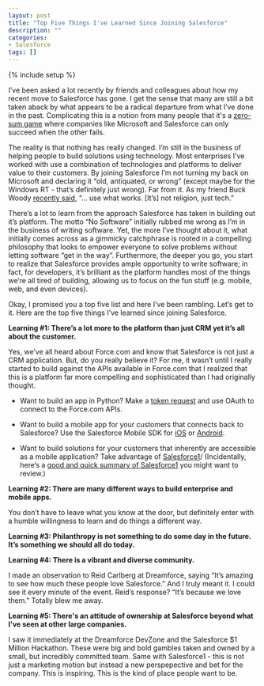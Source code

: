 ```yaml
---
layout: post
title: "Top Five Things I've Learned Since Joining Salesforce"
description: ""
categories:
- Salesforce
tags: []
---
```

{% include setup %}

I’ve been asked a lot recently by friends and colleagues about how my recent move to Salesforce has gone. I get the sense that many are still a bit taken aback by what appears to be a radical departure from what I’ve done in the past. Complicating this is a notion from many people that it's a [zero-sum game](http://en.wikipedia.org/wiki/Zero-sum_game) where companies like Microsoft and Salesforce can only succeed when the other fails.

The reality is that nothing has really changed. I’m still in the business of helping people to build solutions using technology. Most enterprises I’ve worked with use a combination of technologies and platforms to deliver value to their customers. By joining Salesforce I’m not turning my back on Microsoft and declaring it “old, antiquated, or wrong” (except maybe for the Windows RT - that’s definitely just wrong). Far from it. As my friend Buck Woody [recently said](https://twitter.com/buckwoody/status/408105552141496320), “... use what works. [It’s] not religion, just tech.”

There’s a lot to learn from the approach Salesforce has taken in building out it’s platform. The motto “No Software” initially rubbed me wrong as I’m in the business of writing software. Yet, the more I’ve thought about it, what initially comes across as a gimmicky catchphrase is rooted in a compelling philosophy that looks to empower everyone to solve problems without letting software “get in the way”. Furthermore, the deeper you go, you start to realize that Salesforce provides ample opportunity to write software; in fact, for developers, it’s brilliant as the platform handles most of the things we’re all tired of building, allowing us to focus on the fun stuff (e.g. mobile, web, and even devices).

Okay, I promised you a top five list and here I’ve been rambling. Let’s get to it. Here are the top five things I’ve learned since joining Salesforce.

**Learning #1: There’s a lot more to the platform than just CRM yet it’s all about the customer.**

Yes, we’ve all heard about Force.com and know that Salesforce is not just a CRM application. But, do you really believe it? For me, it wasn’t until I really started to build against the APIs available in Force.com that I realized that this is a platform far more compelling and sophisticated than I had originally thought.

- Want to build an app in Python? Make a [token request](http://www.wadewegner.com/2013/11/forcecom-token-requests-with-python/) and use OAuth to connect to the Force.com APIs.

- Want to build a mobile app for your customers that connects back to Salesforce? Use the Salesforce Mobile SDK for [iOS](https://github.com/forcedotcom/SalesforceMobileSDK-iOS) or [Android](https://github.com/forcedotcom/SalesforceMobileSDK-Android).
- Want to build solutions for your customers that inherently are accessible as a mobile application? Take advantage of [Salesforce1](http://www.salesforce.com/salesforce1/)/ (Incidentally, here’s a [good and quick summary of Salesforce1](http://www.salesforce.com/salesforce1/demos/demo-salesforce1.jsp?d=70130000000tdXZ&internal=true&videoId=rmvaIL24XWY&playlistId=PLnobS_RgN7JZn91XJP6qV1OuC3_fbUFGO) you might want to review.)

**Learning #2: There are many different ways to build enterprise and mobile apps.**

You don’t have to leave what you know at the door, but definitely enter with a humble willingness to learn and do things a different way.


**Learning #3: Philanthropy is not something to do some day in the future. It’s something we should all do today.**



**Learning #4: There is a vibrant and diverse community.**

I made an observation to Reid Carlberg at Dreamforce, saying “It’s amazing to see how much these people love Salesforce.” And I truly meant it. I could see it every minute of the event. Reid’s response? “It’s because we love them.” Totally blew me away.

**Learning #5: There's an attitude of ownership at Salesforce beyond what I've seen at other large companies.**

I saw it immediately at the Dreamforce DevZone and the Salesforce $1 Million Hackathon. These were big and bold gambles taken and owned by a small, but incredibly committed team. Same with Salesforce1 - this is not just a marketing motion but instead a new perspepective and bet for the company. This is inspiring. This is the kind of place people want to be.
